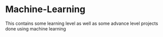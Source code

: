 # Machine-Learning
This contains some learning level as well as some advance level projects done using machine learning

